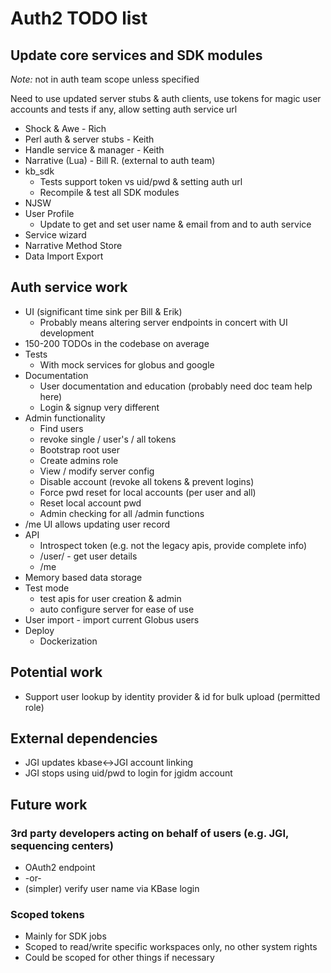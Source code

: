 Auth2 TODO list
===============

Update core services and SDK modules
------------------------------------
*Note:* not in auth team scope unless specified

Need to use updated server stubs & auth clients, use tokens for magic user
accounts and tests if any, allow setting auth service url

* Shock & Awe - Rich
* Perl auth & server stubs - Keith
* Handle service & manager - Keith
* Narrative (Lua) - Bill R. (external to auth team)
* kb_sdk
  * Tests support token vs uid/pwd & setting auth url
  * Recompile & test all SDK modules
* NJSW
* User Profile
  * Update to get and set user name & email from and to auth service
* Service wizard
* Narrative Method Store
* Data Import Export

Auth service work
-----------------
* UI (significant time sink per Bill & Erik)
  * Probably means altering server endpoints in concert with UI development
* 150-200 TODOs in the codebase on average
* Tests
  * With mock services for globus and google
* Documentation
  * User documentation and education (probably need doc team help here)
  * Login & signup very different
* Admin functionality
  * Find users
  * revoke single / user's / all tokens
  * Bootstrap root user
  * Create admins role
  * View / modify server config
  * Disable account (revoke all tokens & prevent logins)
  * Force pwd reset for local accounts (per user and all)
  * Reset local account pwd
  * Admin checking for all /admin functions
* /me UI allows updating user record
* API
  * Introspect token (e.g. not the legacy apis, provide complete info)
  * /user/<name> - get user details
  * /me
* Memory based data storage
* Test mode
  * test apis for user creation & admin
  * auto configure server for ease of use
* User import - import current Globus users
* Deploy
  * Dockerization

Potential work
-------------
* Support user lookup by identity provider & id for bulk upload (permitted role)

External dependencies
---------------------
* JGI updates kbase<->JGI account linking
* JGI stops using uid/pwd to login for jgidm account

Future work
-----------

### 3rd party developers acting on behalf of users (e.g. JGI, sequencing centers)
* OAuth2 endpoint
* -or-
* (simpler) verify user name via KBase login

### Scoped tokens
* Mainly for SDK jobs
* Scoped to read/write specific workspaces only, no other system rights
* Could be scoped for other things if necessary
